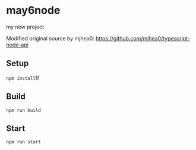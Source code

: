 # may6node

my new project

Modified original source by mjhea0: https://github.com/mjhea0/typescript-node-api

## Setup

































`npm install`ff












## Build







`npm run build`





## Start

`npm run start`


